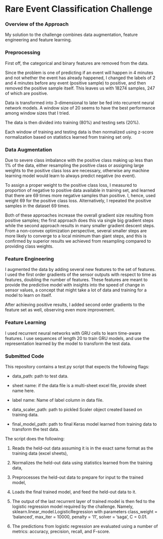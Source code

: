# Rare Event Classification Challenge

### Overview of the Approach

My solution to the challenge combines data augmentation, feature engineering and feature learning.

  

### Preprocessing

First off, the categorical and binary features are removed from the data. 

  

Since the problem is one of predicting if an event will happen in 4 minutes and not whether the event has already happened, I changed the labels of 2 and 4 minutes before any event (positive sample) to positive, and then removed the positive sample itself. This leaves us with 18274 samples, 247 of which are positive.

  

Data is transformed into 3-dimensional to later be fed into recurrent neural network models. A window size of 20 seems to have the best performance among window sizes that I tried.

  

The data is then divided into training (80%) and testing sets (20%).

  

Each window of training and testing data is then normalized using z-score normalization based on statistics learned from training set only.

### Data Augmentation 

Due to severe class imbalance with the positive class making up less than 1% of the data, either resampling the positive class or assigning large weights to the positive class loss are necessary, otherwise any machine learning model would learn to always predict negative (no event).

  

To assign a proper weight to the positive class loss, I measured to proportion of negative to positive data available in training set, and learned that there are 69 times more negative samples than positive. I, hence, used weight 69 for the positive class loss. Alternatively, I repeated the positive samples in the dataset 69 times.

  

Both of these approaches increase the overall gradient size resulting from positive samples; the first approach does this via single big gradient steps while the second approach results in many smaller gradient descent steps. From a non-convex optimization perspective, several smaller steps are more likely to converge to a local minimum than giant steps, and this is confirmed by superior results we achieved from resampling compared to providing class weights.

### Feature Engineering

I augmented the data by adding several new features to the set of features. I used the first order gradients of the sensor outputs with respect to time as features, doubling the number of features. These features are meant to provide the predictive model with insights into the speed of change in sensor values, a concept that might take a lot of data and training for a model to learn on itself.

After achieving positive results, I added second order gradients to the feature set as well, observing even more improvement.

### Feature Learning

I used recurrent neural networks with GRU cells to learn time-aware features. I use sequences of length 20 to train GRU models, and use the representation learned by the model to transform the test data.



### Submitted Code

This repository contains a test.py script that expects the following flags:
 
 - data_path: path to test data.
 
 - sheet name: if the data file is a multi-sheet excel file, provide sheet name here.
 
 - label name: Name of label column in data file.
 
 - data_scaler_path: path to pickled Scaler object created based on training data.
 
 - final_model_path: path to final Keras model learned from training data to transform the test data.

The script does the following:

1. Reads the held-out data assuming it is in the exact same format as the training data (excel sheets),

2. Normalizes the held-out data using statistics learned from the training data,

3. Preprocesses the held-out data to prepare for input to the trained model,

4. Loads the final trained model, and feed the held-out data to it.

5. The output of the last recurrent layer of trained model is then fed to the logistic regression model required by the challenge. Namely, sklearn.linear_model.LogisticRegression with parameters class_weight = ’balanced’, max_iter = 10000, penalty = ’l1’, solver = ’saga’, C = 0.01.

6. The predictions from logistic regression are evaluated using a number of metrics: accuracy, precision, recall, and F-score.
